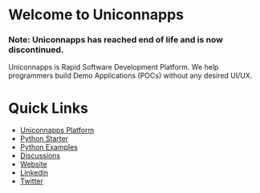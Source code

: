 # Welcome to Uniconnapps

### Note: Uniconnapps has reached end of life and is now discontinued.

Uniconnapps is Rapid Software Development Platform. We help programmers build Demo Applications (POCs) without any desired UI/UX.

# Quick Links
- [Uniconnapps Platform](https://platform.uniconnapps.com/)
- [Python Starter](https://github.com/uniconnapps/uca-starter-python)
- [Python Examples](https://github.com/uniconnapps/uca-examples-python)
- [Discussions](https://github.com/orgs/uniconnapps/discussions)
- [Website](https://uniconnapps.com)
- [Linkedin](https://www.linkedin.com/company/uniconnapps/)
- [Twitter](https://twitter.com/uniconnapps)


<!--

**Here are some ideas to get you started:**

🙋‍♀️ A short introduction - what is your organization all about?
🌈 Contribution guidelines - how can the community get involved?
👩‍💻 Useful resources - where can the community find your docs? Is there anything else the community should know?
🍿 Fun facts - what does your team eat for breakfast?
🧙 Remember, you can do mighty things with the power of [Markdown](https://docs.github.com/github/writing-on-github/getting-started-with-writing-and-formatting-on-github/basic-writing-and-formatting-syntax)
-->
